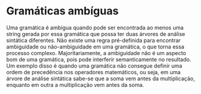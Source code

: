# Gramáticas ambíguas
Uma gramática é ambígua quando pode ser encontrada ao menos uma string gerada por essa gramática que possa ter duas árvores de análise sintática diferentes. Não existe uma regra pré-definida para encontrar ambiguidade ou não-ambiguidade em uma gramática, o que torna essa processo complexo.
Majoritariamente, a ambiguidade não é um aspecto bom de uma gramática, pois pode interferir semanticamente no resultado. Um exemplo disso é quando uma gramática não consegue definir uma ordem de precedência nos operadores matemáticos, ou seja, em uma árvore de análise sintática sabe-se que a soma vem antes da multiplicação, enquanto em outra a multiplicação vem antes da soma.